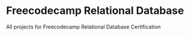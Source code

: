 # Freecodecamp Relational Database

All projects for Freecodecamp Relational Database Certification
